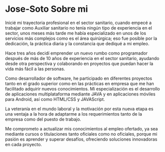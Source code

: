 # Jose-Soto Sobre mi

Inicié mi trayectoria profesional en el sector sanitario, cuando empecé a trabajar
como Auxiliar sanitario no tenía ningún tipo de experiencia en el sector, unos meses
más tarde me había especializado en unos de los servicios más complejos como es el
área quirúrgica; eso fue posible por la dedicación, la práctica diaria y la constancia que
dediqué a mi empleo.

Hace tres años decidí emprender un nuevo rumbo como
programador después de más de 10 años de experiencia en el sector sanitario,
ayudando desde otra perspectiva y colaborando en proyectos que puedan hacer la
vida más fácil a las personas.

Como desarrollador de software, he participado en diferentes proyectos tanto en el
grado superior como en las prácticas en empresa que me han facilitado adquirir
nuevos conocimientos. Mi especialización es el desarrollo de aplicaciones
multiplataforma mediante JAVA y en aplicaciones móviles para Android, así como
HTML/CSS y JAVAScript.

La veteranía en el mundo laboral y la motivación por esta nueva etapa es una ventaja a
la hora de adaptarme a los requerimientos tanto de la empresa como del puesto de
trabajo.

Me comprometo a actualizar mis conocimientos al empleo ofertado, ya sea mediante
cursos o titulaciones tanto oficiales como no oficiales, porque mi pasión es aprender y
superar desafíos, ofreciendo soluciones innovadoras en cada proyecto.
